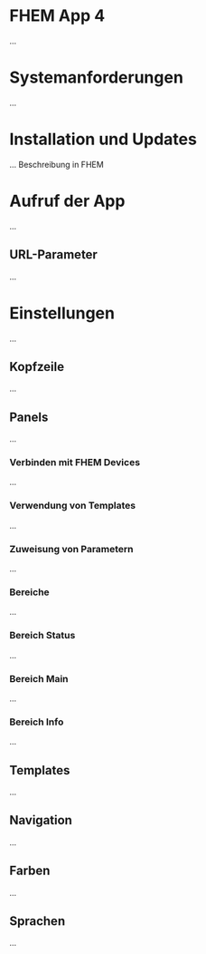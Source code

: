 # FHEM App 4
...
# Systemanforderungen
...
# Installation und Updates
... Beschreibung in FHEM
# Aufruf der App
...
## URL-Parameter
...
# Einstellungen
...
## Kopfzeile
...
## Panels
...
### Verbinden mit FHEM Devices
...
### Verwendung von Templates
...
### Zuweisung von Parametern
...
### Bereiche
...
### Bereich Status
...
### Bereich Main
...
### Bereich Info
...
## Templates
...
## Navigation
...
## Farben
...
## Sprachen
...
